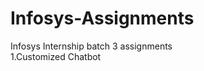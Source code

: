 # Infosys-Assignments
Infosys Internship batch 3 assignments                                                                                
1.Customized Chatbot
